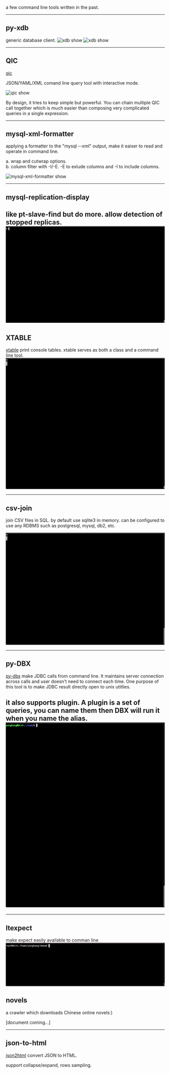 a few command line tools written in the past.

----

## py-xdb
generic database client. 
![xdb show](/assets/images/xdb.gif)
![xdb show](/assets/images/xdb2.gif)

----

## QIC
[qic](https://walkerever.github.io/qic)

JSON/YAML/XML comand line query tool with interactive mode.

![qic show](/assets/images/qic.show.gif)

By design, it tries to keep simple but powerful.  You can chain multiple QIC call together which is much easier than composing very complicated queries in a single expression.  

----

## mysql-xml-formatter
applying a formatter to the "mysql --xml" output, make it eaiser to read and operate in command line. 

a.  wrap and cutwrap options. \
b.  column filter with -I/-E.   -E to exlude columns and -I to include columns.  

![mysql-xml-formatter show](/assets/images/mysql-xml-formatter.gif)


-----


## mysql-replication-display
like pt-slave-find but do more.  allow detection of stopped replicas.
![mysql-replication-display](/assets/images/mysql_repl_display.gif)
-----


## XTABLE
[xtable](https://walkerever.github.io/xtable)
print console tables. xtable serves as both a class and a command line tool.
![xtable show](/assets/images/xtable.gif)

----
## csv-join
join CSV files in SQL. by default use sqlite3 in memory. can be configured to use any RDBMS such as postgresql, mysql, db2, etc.

![csv-join show](/assets/images/csvjoin.gif)

----

## py-DBX
[py-dbx](https://walkerever.github.io/py-dbx)
make JDBC calls from command line. It maintains server connection across calls and user doesn't need to connect each time.  One purpose of this tool is to make JDBC result directly open to unix utitlies.  

it also supports plugin. A plugin is a set of queries, you can name them then DBX will run it when you name the alias.
![dbx show](/assets/images/dbx.gif)
----

----

## ltexpect
make expect easily available to comman line
![ltexpect show](/assets/images/ltexpect.gif)


## novels
a crawler which downloads Chinese online novels:)  

[document coming...]


----
## json-to-html
[json2html](https://walkerever.github.io/json2html)
convert JSON to HTML.

support collapse/expand, rows sampling.
